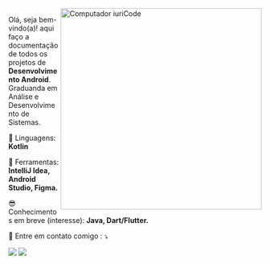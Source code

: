 <img src="https://raw.githubusercontent.com/MicaelliMedeiros/micaellimedeiros/master/image/computer-illustration.png" min-width="400px" max-width="400px" width="400px" align="right" alt="Computador iuriCode">

<p align="left"> 
  Olá, seja bem-vindo(a)! aqui faço a documentação de todos os projetos de <strong>Desenvolvimento Android</strong>.<br>
  Graduanda em Análise e Desenvolvimento de Sistemas.
</p>

<p align="left">
  🦄 Linguagens: <strong>Kotlin</strong>
</p>

<p align="left">
  💼 Ferramentas: <strong>IntelliJ Idea, Android Studio, Figma.</strong>
</p>

<p align="left">
  😎 Conhecimentos em breve (interesse): <strong>Java, Dart/Flutter.</strong>
</p>

<p align="left">
  💌 Entre em contato comigo : ⤵️
</p>

<p align="left">
  <a href="#" alt="Gmail">
  <img src="https://img.shields.io/badge/-Gmail-FF0000?style=flat-square&labelColor=FF0000&logo=gmail&logoColor=white&link=aline.santana.qa@gmail.com" /></a>

  <a href="#" alt="Linkedin">
  <img src="https://img.shields.io/badge/-Linkedin-0e76a8?style=flat-square&logo=Linkedin&logoColor=white&link=https://www.linkedin.com/in/aline-sousa-santana-131535256/" /></a>

